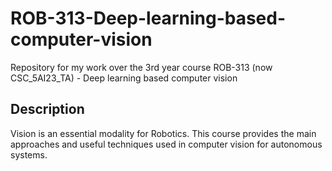 # ROB-313-Deep-learning-based-computer-vision
Repository for my work over the 3rd year course ROB-313 (now CSC_5AI23_TA) - Deep learning based computer vision

## Description
Vision is an essential modality for Robotics. This course provides the main approaches and useful techniques used in computer vision for autonomous systems.
